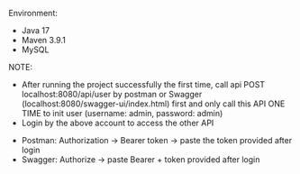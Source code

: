 Environment:
- Java 17
- Maven 3.9.1
- MySQL

NOTE:
- After running the project successfully the first time, call api POST localhost:8080/api/user by postman or Swagger (localhost:8080/swagger-ui/index.html) first and only call this API ONE TIME to init user (username: admin, password: admin)
- Login by the above account to access the other API
+ Postman: Authorization -> Bearer token -> paste the token provided after login
+ Swagger: Authorize -> paste Bearer + token provided after login
